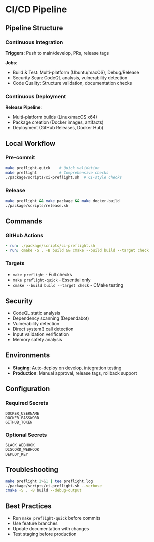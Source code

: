 # CI/CD Pipeline

## Pipeline Structure

### Continuous Integration
**Triggers**: Push to main/develop, PRs, release tags

**Jobs**:
- Build & Test: Multi-platform (Ubuntu/macOS), Debug/Release
- Security Scan: CodeQL analysis, vulnerability detection
- Code Quality: Structure validation, documentation checks

### Continuous Deployment
**Release Pipeline**:
- Multi-platform builds (Linux/macOS x64)
- Package creation (Docker images, artifacts)
- Deployment (GitHub Releases, Docker Hub)

## Local Workflow

### Pre-commit
```bash
make preflight-quick    # Quick validation
make preflight          # Comprehensive checks
./package/scripts/ci-preflight.sh  # CI-style checks
```

### Release
```bash
make preflight && make package && make docker-build
./package/scripts/release.sh
```

## Commands

### GitHub Actions
```yaml
- run: ./package/scripts/ci-preflight.sh
- run: cmake -S . -B build && cmake --build build --target check
```

### Targets
- `make preflight` - Full checks
- `make preflight-quick` - Essential only
- `cmake --build build --target check` - CMake testing

## Security
- CodeQL static analysis
- Dependency scanning (Dependabot)
- Vulnerability detection
- Direct system() call detection
- Input validation verification
- Memory safety analysis

## Environments
- **Staging**: Auto-deploy on develop, integration testing
- **Production**: Manual approval, release tags, rollback support

## Configuration

### Required Secrets
```
DOCKER_USERNAME
DOCKER_PASSWORD
GITHUB_TOKEN
```

### Optional Secrets
```
SLACK_WEBHOOK
DISCORD_WEBHOOK
DEPLOY_KEY
```

## Troubleshooting
```bash
make preflight 2>&1 | tee preflight.log
./package/scripts/ci-preflight.sh --verbose
cmake -S . -B build --debug-output
```

## Best Practices
- Run `make preflight-quick` before commits
- Use feature branches
- Update documentation with changes
- Test staging before production
